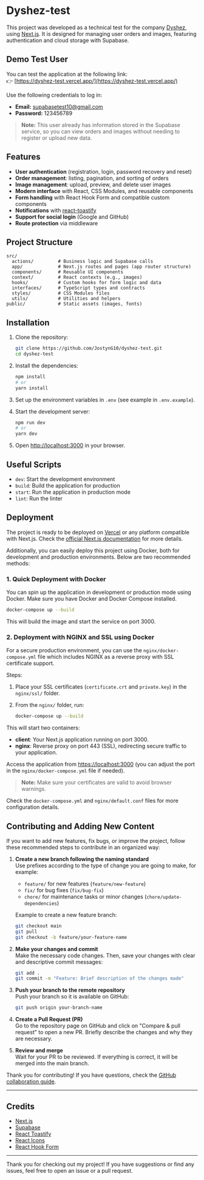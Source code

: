 # Dyshez-test

This project was developed as a technical test for the company [Dyshez](https://dyshez.com/), using [Next.js](https://nextjs.org). It is designed for managing user orders and images, featuring authentication and cloud storage with Supabase.

## Demo Test User

You can test the application at the following link:  
👉 [https://dyshez-test.vercel.app/](https://dyshez-test.vercel.app/)

Use the following credentials to log in:

- **Email:** supabasetest10@gmail.com  
- **Password:** 123456789

> **Note:** This user already has information stored in the Supabase service, so you can view orders and images without needing to register or upload new data.

## Features

- **User authentication** (registration, login, password recovery and reset)
- **Order management**: listing, pagination, and sorting of orders
- **Image management**: upload, preview, and delete user images
- **Modern interface** with React, CSS Modules, and reusable components
- **Form handling** with React Hook Form and compatible custom components
- **Notifications** with [react-toastify](https://fkhadra.github.io/react-toastify/)
- **Support for social login** (Google and GitHub)
- **Route protection** via middleware

## Project Structure

```
src/
  actions/         # Business logic and Supabase calls
  app/             # Next.js routes and pages (app router structure)
  components/      # Reusable UI components
  context/         # React contexts (e.g., images)
  hooks/           # Custom hooks for form logic and data
  interfaces/      # TypeScript types and contracts
  styles/          # CSS Modules files
  utils/           # Utilities and helpers
public/            # Static assets (images, fonts)
```

## Installation

1. Clone the repository:
   ```sh
   git clone https://github.com/JostynG10/dyshez-test.git
   cd dyshez-test
   ```

2. Install the dependencies:
   ```sh
   npm install
   # or
   yarn install
   ```

3. Set up the environment variables in `.env` (see example in `.env.example`).

4. Start the development server:
   ```sh
   npm run dev
   # or
   yarn dev
   ```

5. Open [http://localhost:3000](http://localhost:3000) in your browser.

## Useful Scripts

- `dev`: Start the development environment
- `build`: Build the application for production
- `start`: Run the application in production mode
- `lint`: Run the linter

## Deployment

The project is ready to be deployed on [Vercel](https://vercel.com/) or any platform compatible with Next.js. Check the [official Next.js documentation](https://nextjs.org/docs/app/building-your-application/deploying) for more details.

Additionally, you can easily deploy this project using Docker, both for development and production environments. Below are two recommended methods:

### 1. Quick Deployment with Docker

You can spin up the application in development or production mode using Docker. Make sure you have Docker and Docker Compose installed.

```sh
docker-compose up --build
```

This will build the image and start the service on port 3000.

### 2. Deployment with NGINX and SSL using Docker

For a secure production environment, you can use the `nginx/docker-compose.yml` file which includes NGINX as a reverse proxy with SSL certificate support.

Steps:

1. Place your SSL certificates (`certificate.crt` and `private.key`) in the `nginx/ssl/` folder.
2. From the `nginx/` folder, run:

   ```sh
   docker-compose up --build
   ```

This will start two containers:
- **client**: Your Next.js application running on port 3000.
- **nginx**: Reverse proxy on port 443 (SSL), redirecting secure traffic to your application.

Access the application from [https://localhost:3000](https://localhost:3000) (you can adjust the port in the `nginx/docker-compose.yml` file if needed).

> **Note:** Make sure your certificates are valid to avoid browser warnings.

Check the `docker-compose.yml` and `nginx/default.conf` files for more configuration details.

## Contributing and Adding New Content

If you want to add new features, fix bugs, or improve the project, follow these recommended steps to contribute in an organized way:

1. **Create a new branch following the naming standard**  
   Use prefixes according to the type of change you are going to make, for example:
   - `feature/` for new features (`feature/new-feature`)
   - `fix/` for bug fixes (`fix/bug-fix`)
   - `chore/` for maintenance tasks or minor changes (`chore/update-dependencies`)

   Example to create a new feature branch:
   ```sh
   git checkout main
   git pull
   git checkout -b feature/your-feature-name
   ```

2. **Make your changes and commit**  
   Make the necessary code changes. Then, save your changes with clear and descriptive commit messages:

   ```sh
   git add .
   git commit -m "Feature: Brief description of the changes made"
   ```

3. **Push your branch to the remote repository**  
   Push your branch so it is available on GitHub:

   ```sh
   git push origin your-branch-name
   ```

4. **Create a Pull Request (PR)**  
   Go to the repository page on GitHub and click on "Compare & pull request" to open a new PR. Briefly describe the changes and why they are necessary.

5. **Review and merge**  
   Wait for your PR to be reviewed. If everything is correct, it will be merged into the main branch.

Thank you for contributing! If you have questions, check the [GitHub collaboration guide](https://docs.github.com/en/pull-requests/collaborating-with-pull-requests/proposing-changes-to-your-work-with-pull-requests/about-pull-requests).

---

## Credits

- [Next.js](https://nextjs.org)
- [Supabase](https://supabase.com)
- [React Toastify](https://fkhadra.github.io/react-toastify/)
- [React Icons](https://react-icons.github.io/react-icons/)
- [React Hook Form](https://react-hook-form.com/)

---

Thank you for checking out my project! If you have suggestions or find any issues, feel free to open an issue or a pull request.

